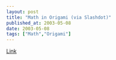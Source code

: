 ```yaml
---
layout: post
title: "Math in Origami (via Slashdot)"
published_at: 2003-05-08
date: 2003-05-08
tags: ["Math","Origami"]
---
```


[Link](http://www.paperfolding.com/math/)  